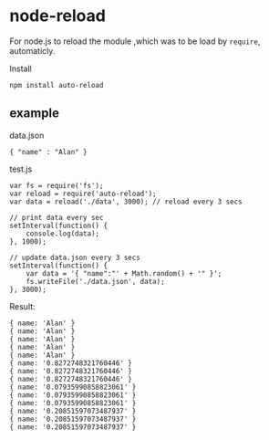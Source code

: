 node-reload
===========

For node.js to reload the module ,which was to be load by `require`, automaticly.

Install

    npm install auto-reload

example
------------

data.json

    { "name" : "Alan" }

test.js

    var fs = require('fs');
    var reload = require('auto-reload');
    var data = reload('./data', 3000); // reload every 3 secs
    
    // print data every sec
    setInterval(function() {
        console.log(data);
    }, 1000);
    
    // update data.json every 3 secs
    setInterval(function() {
        var data = '{ "name":"' + Math.random() + '" }';
        fs.writeFile('./data.json', data);
    }, 3000);

Result:

    { name: 'Alan' }
    { name: 'Alan' }
    { name: 'Alan' }
    { name: 'Alan' }
    { name: 'Alan' }
    { name: '0.8272748321760446' }
    { name: '0.8272748321760446' }
    { name: '0.8272748321760446' }
    { name: '0.07935990858823061' }
    { name: '0.07935990858823061' }
    { name: '0.07935990858823061' }
    { name: '0.20851597073487937' }
    { name: '0.20851597073487937' }
    { name: '0.20851597073487937' }